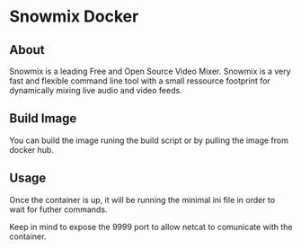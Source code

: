 # Snowmix Docker

## About

Snowmix is a leading Free and Open Source Video Mixer. Snowmix is a very fast and flexible command line tool with a small ressource footprint for dynamically mixing live audio and video feeds.

## Build Image

You can build the image runing the build script or by pulling the image from docker hub.

## Usage

Once the container is up, it will be running the minimal ini file in order to wait for futher commands.

Keep in mind to expose the 9999 port to allow netcat to comunicate with the container.

